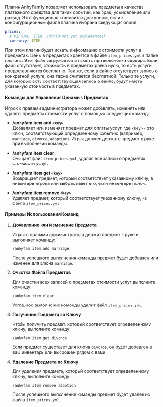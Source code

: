 Плагин AnhyFamily позволяет использовать предметы в качестве платежного средства для таких событий, как брак, усыновление или развод. Этот функционал становится доступным, если в конфигурационном файле плагина выбрана следующая опция:

```yaml
prices:
  # VIRTUAL, ITEM, CRYPTO(not yet implemented)
  currency: ITEM
```

При этом плагин будет искать информацию о стоимости услуг в предметах. Цены в предметах хранятся в файле `item_prices.yml` в папке плагина. Этот файл загружается в память при включении сервера. Если файл отсутствует, стоимость в предметах равна нулю, то есть услуги предоставляются бесплатно. Так же, если в файле отсутствует запись о конкретной услуге, она также считается бесплатной. Только те услуги, для которых есть соответствующая запись в файле, будут иметь указанную стоимость в предметах.

#### Команды для Управления Ценами в Предметах

Игрок с правами администратора может добавлять, изменять или удалять предметы стоимости услуг с помощью следующих команд:

- **/anhyfam item add `<key>`**  
  Добавляет или изменяет предмет для оплаты услуг, где `<key>` - это ключ, соответствующий определенному событию (например, `marriage`, `divorce`, `adoption`). Игрок должен держать предмет в руке при выполнении команды.

- **/anhyfam item clear**  
  Очищает файл `item_prices.yml`, удаляя все записи о предметах стоимости услуг.

- **/anhyfam item get `<key>`**  
  Возвращает предмет, который соответствует указанному ключу, в инвентарь игрока или выбрасывает его, если инвентарь полон.

- **/anhyfam item remove `<key>`**  
  Удаляет предмет, который соответствует указанному ключу, из файла `item_prices.yml`.

#### Примеры Использования Команд

1. **Добавление или Изменение Предмета**

   Игрок с правами администратора держит предмет в руке и выполняет команду:
   ```
   /anhyfam item add marriage
   ```
   После успешного выполнения команды предмет будет добавлен или изменен для ключа `marriage`.

2. **Очистка Файла Предметов**

   Для очистки всех записей о предметах стоимости услуг выполните команду:
   ```
   /anhyfam item clear
   ```
   Успешное выполнение команды удалит файл `item_prices.yml`.

3. **Получение Предмета по Ключу**

   Чтобы получить предмет, который соответствует определенному ключу, выполните команду:
   ```
   /anhyfam item get divorce
   ```
   Если предмет существует для ключа `divorce`, он будет добавлен в ваш инвентарь или выброшен рядом с вами.

4. **Удаление Предмета по Ключу**

   Для удаления предмета, который соответствует определенному ключу, выполните команду:
   ```
   /anhyfam item remove adoption
   ```
   После успешного выполнения команды предмет будет удален из файла `item_prices.yml`.